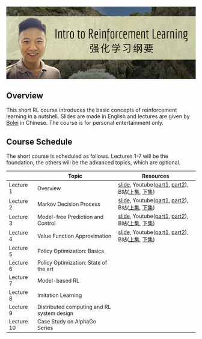 ![teaser](asset/teaser.png)
## Overview
This short RL course introduces the basic concepts of reinforcement learning in a nutshell. Slides are made in English and lectures are given by [Bolei](http://bzhou.ie.cuhk.edu.hk/) in Chinese. The course is for personal entertainment only.  

## Course Schedule
The short course is scheduled as follows. Lectures 1-7 will be the foundation, the others will be the advanced topics, which are optional.

|            	| Topic                                      	| Resources 	|
|------------	|--------------------------------------------	|-----------	|
|  Lecture 1 	| Overview                                   	|[slide](lecture1.pdf), Youtube([part1](https://www.youtube.com/watch?v=IkEF4LpH5Ys), [part2](https://www.youtube.com/watch?v=Qu8CPnnwplM)), B站([上集](https://www.bilibili.com/video/BV1LE411G7Xj/), [下集](https://www.bilibili.com/video/BV1g7411Z7SJ/))  |
|  Lecture 2 	| Markov Decision Process                    	| [slide](lecture2.pdf), Youtube([part1](https://www.youtube.com/watch?v=6yE9XiIB3hQ), [part2](https://www.youtube.com/watch?v=MIZbocCu7Sk)), B站([上集](https://www.bilibili.com/video/BV1g7411m7Ms/), [下集](https://www.bilibili.com/video/BV1u7411m7rh/)) |
|  Lecture 3 	| Model-free Prediction and Control          	|  [slide](lecture3.pdf), Youtube([part1](https://www.youtube.com/watch?v=Duj1U73yHik), [part2](https://www.youtube.com/watch?v=sfkhinBjGGY)), B站([上集](https://www.bilibili.com/video/BV1N7411Q7aJ/), [下集](https://www.bilibili.com/video/BV1N7411Q7M6/)) |
|  Lecture 4 	| Value Function Approximation               	|[slide](lecture4.pdf), Youtube([part1](https://www.youtube.com/watch?v=YdWsnB-u8PQ), [part2](https://www.youtube.com/watch?v=fGIaFlbBFxk)), B站([上集](https://www.bilibili.com/video/BV11V411f7bi/), [下集](https://www.bilibili.com/video/BV1w54y1d7se/))  |
|  Lecture 5 	| Policy Optimization: Basics                	|           	|
|  Lecture 6 	| Policy Optimization: State of the art      	|           	|
|  Lecture 7 	| Model-based RL                             	|           	|
|  Lecture 8 	| Imitation Learning                         	|           	|
| Lecture 9 	| Distributed computing and RL system design 	|           	|
| Lecture 10 	| Case Study on AlphaGo Series               	|           	|

